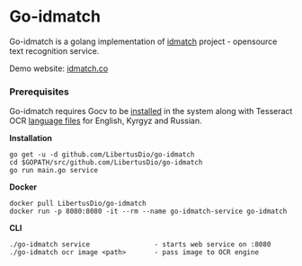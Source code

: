 # Go-idmatch
Go-idmatch is a golang implementation of [idmatch](https://github.com/LibertusDio/idmatch) project - opensource text recognition service.

Demo website: [idmatch.co](https://idmatch.co/) 

### Prerequisites      
 Go-idmatch requires Gocv to be [installed](https://github.com/hybridgroup/gocv#how-to-install) in the system along with Tesseract OCR [language files](https://github.com/tesseract-ocr/tesseract/wiki/Data-Files) for English, Kyrgyz and Russian.
 
**Installation**
```
go get -u -d github.com/LibertusDio/go-idmatch
cd $GOPATH/src/github.com/LibertusDio/go-idmatch
go run main.go service
```
**Docker**
```
docker pull LibertusDio/go-idmatch
docker run -p 8080:8080 -it --rm --name go-idmatch-service go-idmatch
```
**CLI**
```
./go-idmatch service				- starts web service on :8080
./go-idmatch ocr image <path>		- pass image to OCR engine	
```

